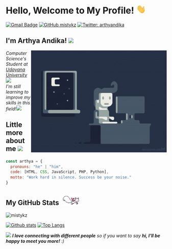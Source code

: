 <h1>Hello, Welcome to My Profile! <img src="https://github.com/mistykz/mistykz/blob/main/wave.gif?raw=true" width="30px"></h1>

[![Gmail Badge](https://img.shields.io/badge/-arthyaandika@gmail.com-c14438?style=flat&logo=Gmail&logoColor=white&link=mailto:arthyaandika@gmail.com)](mailto:arthyaandika@gmail.com)
[![GitHub mistykz](https://img.shields.io/github/followers/mistykz?label=follow&style=social)](https://github.com/mistykz)
[![Twitter: arthyandika](https://img.shields.io/twitter/follow/arthyandika?style=social)](https://twitter.com/arthyandika)

<h2>I'm Arthya Andika! <img src="https://media.giphy.com/media/mGcNjsfWAjY5AEZNw6/giphy.gif" width="50"></h2>
<img align='right' src="https://github.com/mistykz/mistykz/blob/main/code.gif?raw=true" width="425px">
<p><em>Computer Science's Student at <a href="https://www.unud.ac.id/">Udayana University</a><img src="https://media.giphy.com/media/fYSnHlufseco8Fh93Z/giphy.gif" width="30"></br>I'm still learning to improve my skills in this field!<img src="https://media.giphy.com/media/WUlplcMpOCEmTGBtBW/giphy.gif" width="30"> 
</em></p>

<h2>Little more about me <img src="https://media.giphy.com/media/VgCDAzcKvsR6OM0uWg/giphy.gif" width="50"></h2>

```javascript
const arthya = {
  pronouns: "he" | "him",
  code: [HTML, CSS, JavaScript, PHP, Python],
  motto: "Work hard in silence. Success be your noise."
}
```

<h2>My GitHub Stats <img src="https://github.com/mistykz/mistykz/blob/main/kyubey.gif?raw=true" width="65px"></h2>
<p align=left> <img src=https://komarev.com/ghpvc/?username=mistykz alt=mistykz /> </p>

[![Github stats](https://github-readme-stats.vercel.app/api?username=mistykz&show_icons=true&include_all_commits=true)](https://github.com/mistykz/github-readme-stats)
[![Top Langs](https://github-readme-stats.vercel.app/api/top-langs/?username=mistykz&layout=compact)](https://github.com/mistykz/github-readme-stats)

<img src="https://media.giphy.com/media/LnQjpWaON8nhr21vNW/giphy.gif" width="60"> <em><b>I love connecting with different people</b> so if you want to say <b>hi, I'll be happy to meet you more!</b> :)</em>
